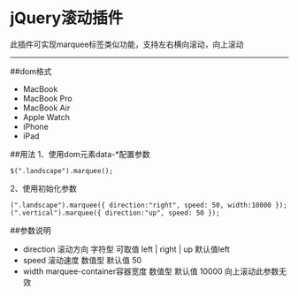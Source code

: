 # jQuery滚动插件
此插件可实现marquee标签类似功能，支持左右横向滚动，向上滚动
***


##dom格式
	<div class="marquee landscape" data-direction="left" data-speed="50" data-width="10000">
		<div class="marquee-container">
			<ul class="marquee-list">
                <li>MacBook</li>
                <li>MacBook Pro</li>
                <li>MacBook Air</li>
                <li>Apple Watch</li>
                <li>iPhone</li>
                <li>iPad</li>
	        </ul>
	    </div>
	</div>

##用法
1、使用dom元素data-*配置参数
 
	$(".landscape").marquee();
 
2、使用初始化参数

	(".landscape").marquee({ direction:"right", speed: 50, width:10000 });
	(".vertical").marquee({ direction:"up", speed: 50 });

##参数说明

- direction 滚动方向 字符型 可取值 left | right | up 默认值left
- speed 滚动速度 数值型 默认值 50
- width marquee-container容器宽度 数值型 默认值 10000 向上滚动此参数无效